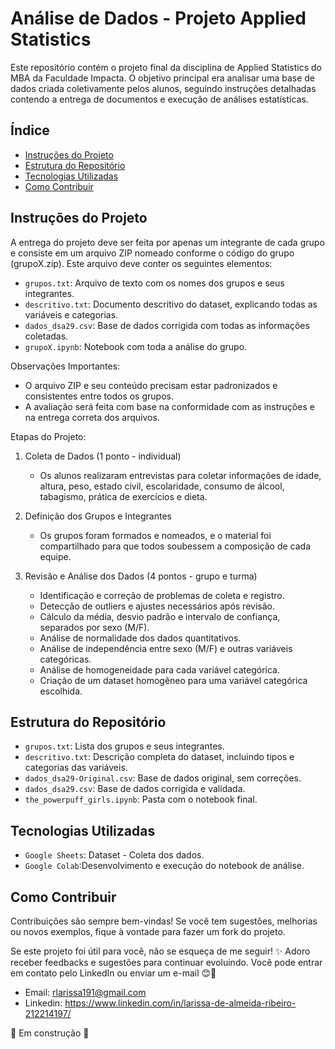 # Análise de Dados - Projeto Applied Statistics

<p>Este repositório contém o projeto final da disciplina de Applied Statistics do MBA da Faculdade Impacta. O objetivo principal era analisar uma base de dados criada coletivamente pelos alunos, seguindo instruções detalhadas contendo a entrega de documentos e execução de análises estatísticas.</p>


## Índice

- [Instruções do Projeto](#instruções-do-projeto)
- [Estrutura do Repositório](#estrutura-do-repositório)
- [Tecnologias Utilizadas](#tecnologias-utilizadas)
- [Como Contribuir](#como-contribuir)

## Instruções do Projeto
<p>A entrega do projeto deve ser feita por apenas um integrante de cada grupo e consiste em um arquivo ZIP nomeado conforme o código do grupo (grupoX.zip). Este arquivo deve conter os seguintes elementos:</p>

- `grupos.txt`: Arquivo de texto com os nomes dos grupos e seus integrantes.
- `descritivo.txt`: Documento descritivo do dataset, explicando todas as variáveis e categorias.
- `dados_dsa29.csv`: Base de dados corrigida com todas as informações coletadas.
- `grupoX.ipynb`: Notebook com toda a análise do grupo.

Observações Importantes:

- O arquivo ZIP e seu conteúdo precisam estar padronizados e consistentes entre todos os grupos.
- A avaliação será feita com base na conformidade com as instruções e na entrega correta dos arquivos.

Etapas do Projeto:

1. Coleta de Dados (1 ponto - individual)
   - Os alunos realizaram entrevistas para coletar informações de idade, altura, peso, estado civil, escolaridade, consumo de álcool, tabagismo, prática de exercícios e dieta.
   
2. Definição dos Grupos e Integrantes
   - Os grupos foram formados e nomeados, e o material foi compartilhado para que todos soubessem a composição de cada equipe.
   
3. Revisão e Análise dos Dados (4 pontos - grupo e turma)
   - Identificação e correção de problemas de coleta e registro.
   - Detecção de outliers e ajustes necessários após revisão.
   - Cálculo da média, desvio padrão e intervalo de confiança, separados por sexo (M/F).
   - Análise de normalidade dos dados quantitativos.
   - Análise de independência entre sexo (M/F) e outras variáveis categóricas.
   - Análise de homogeneidade para cada variável categórica.
   - Criação de um dataset homogêneo para uma variável categórica escolhida.

## Estrutura do Repositório
- `grupos.txt`: Lista dos grupos e seus integrantes.
- `descritivo.txt`: Descrição completa do dataset, incluindo tipos e categorias das variáveis.
- `dados_dsa29-Original.csv`: Base de dados original, sem correções.
- `dados_dsa29.csv`: Base de dados corrigida e validada.
- `the_powerpuff_girls.ipynb`: Pasta com o notebook final.

## Tecnologias Utilizadas
- `Google Sheets`: Dataset - Coleta dos dados.
- `Google Colab`:Desenvolvimento e execução do notebook de análise.

## Como Contribuir
<p>Contribuições são sempre bem-vindas! Se você tem sugestões, melhorias ou novos exemplos, fique à vontade para fazer um fork do projeto.</p>
<p>Se este projeto foi útil para você, não se esqueça de me seguir! ✨ Adoro receber feedbacks e sugestões para continuar evoluindo. Você pode entrar em contato pelo LinkedIn ou enviar um e-mail 😊📩</p>

- Email: rlarissa191@gmail.com
- Linkedin: https://www.linkedin.com/in/larissa-de-almeida-ribeiro-212214197/

🚧 Em construção 🚧
